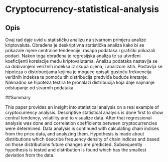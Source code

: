 # Cryptocurrency-statistical-analysis
## Opis

Ovaj rad daje uvid u statističku analizu na stvarnom primjeru analize kriptovaluta. Obrađena 
je deskriptivna statistička analiza kako bi se prikazale mjere centralne tendencije, rasapa 
podataka i grafički prikazali podaci. Nakon toga obrađena je regresijska analiza te su utvrđeni 
koeficijenti korelacije među kriptovalutama. Analizu podataka nastavlja se sa dobivanjem 
verižnih indeksa iz skupa cijena, i analizom istih. Postavlja se hipoteza o distribucijama 
kojima je moguće opisati gustoću frekvencija verižnih indeksa te pomoću tih distribucija 
predviđa buduće kretanje. Naknadno se hipoteza testira te pronalazi distribucija koja daje 
najmanje odstupanje od stvarnih podataka.

##Summary

This paper provides an insight into statistical analysis on a real example of cryptocurrency 
analysis. Descriptive statistical analysis is done first to show central tendency, volatility and 
to visualize data. After that regressional analysis was done and correlation coefficients 
between cryptocurrencies were determined. Data analysis is continued with calculating chain 
indices from the price data, and analyzing them. Hypothesis is made about distributions which 
describe frequency density of chain indices and based on those distributions future changes 
are predicted. Subsequently hypothesis is tested and distribution is found which has the 
smallest deviation from the data.
